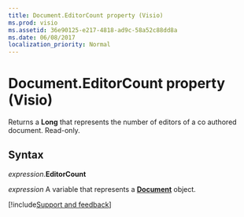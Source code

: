```yaml
---
title: Document.EditorCount property (Visio)
ms.prod: visio
ms.assetid: 36e90125-e217-4818-ad9c-58a52c88dd8a
ms.date: 06/08/2017
localization_priority: Normal
---
```



# Document.EditorCount property (Visio)

Returns a **Long** that represents the number of editors of a co authored document. Read-only.


## Syntax

_expression_.**EditorCount**

_expression_ A variable that represents a **[Document](Visio.Document.md)** object.




[!include[Support and feedback](~/includes/feedback-boilerplate.md)]